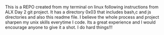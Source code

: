 This is a REPO  created from my terminal on linux following instructions from ALX Day 2 git project.
It has a directory 0x03 that includes bash,c and js directories and also this readme file.
I believe the whole process and project sharpen my unix skills everytime I code.
Its a great experience and l would encourage anyone to give it a shot.
I do hard things!!!
